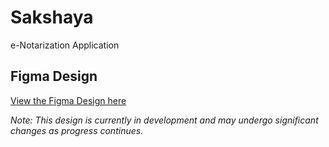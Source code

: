 # Sakshaya
e-Notarization Application


## Figma Design

[View the Figma Design here](https://www.figma.com/design/oDIXkQtuKnBrqpZWFhtr77/Sakshaya%3AeNotarization?node-id=0-1&t=ShbmrXpkOYyIxM2h-1)

*Note: This design is currently in development and may undergo significant changes as progress continues.*
